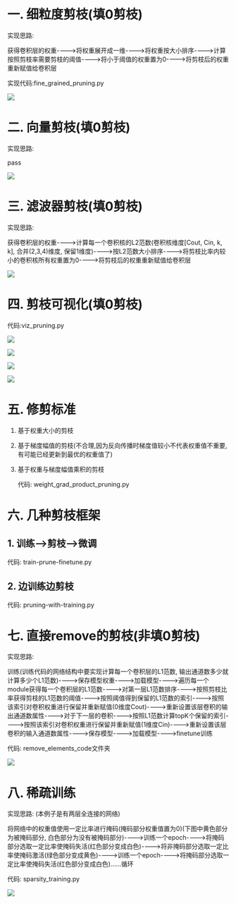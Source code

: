# 一. 细粒度剪枝(填0剪枝)

实现思路:

获得卷积层的权重---->将权重展开成一维---->将权重按大小排序---->计算按照剪枝率需要剪枝的阈值---->将小于阈值的权重置为0---->将剪枝后的权重重新赋值给卷积层

实现代码:fine_grained_pruning.py

![](assets/fine_grained.png)

# 二. 向量剪枝(填0剪枝)

实现思路:

pass

![](assets/vector.png)

# 三. 滤波器剪枝(填0剪枝) 

实现思路:

获得卷积层的权重---->计算每一个卷积核的L2范数(卷积核维度[Cout, Cin, k, k], 合并(2,3,4)维度, 保留1维度)---->按L2范数大小排序---->将剪枝比率内较小的卷积核所有权重置为0---->将剪枝后的权重重新赋值给卷积层

![](assets/kernel.png)

# 四. 剪枝可视化(填0剪枝)

代码:viz_pruning.py

![](assets/vis_vector_level.png)

![](assets/vis_kernel_level.png)

![](assets/vis_filter-level.png)

![](assets/vis_channel-level.png)

# 五. 修剪标准

1. 基于权重大小的剪枝

2. 基于梯度幅值的剪枝(不合理,因为反向传播时梯度值较小不代表权重值不重要,有可能已经更新到最优的权重值了)

3. 基于权重与梯度幅值乘积的剪枝

   代码: weight_grad_product_pruning.py


# 六. 几种剪枝框架

## 1. 训练-->剪枝-->微调

代码: train-prune-finetune.py

## 2. 边训练边剪枝

代码: pruning-with-training.py

# 七. 直接remove的剪枝(非填0剪枝)

实现思路: 

训练(训练代码的网络结构中要实现计算每一个卷积层的L1范数, 输出通道数多少就计算多少个L1范数)---->保存模型权重---->加载模型---->遍历每一个module获得每一个卷积层的L1范数---->对第一层L1范数排序---->按照剪枝比率获得剪枝的L1范数的阈值---->按照阈值得到保留的L1范数的索引---->按照该索引对卷积权重进行保留并重新赋值(0维度Cout)---->重新设置该层卷积的输出通道数属性---->对于下一层的卷积---->按照L1范数计算topK个保留的索引---->按照该索引对卷积权重进行保留并重新赋值(1维度Cin)---->重新设置该层卷积的输入通道数属性---->保存模型---->加载模型---->finetune训练

代码:  remove_elements_code文件夹



![](assets/remove_elements.png)

# 八. 稀疏训练

实现思路:  (本例子是有两层全连接的网络)

将网络中的权重值使用一定比率进行掩码(掩码部分权重值置为0)(下图中黄色部分为被掩码部分, 白色部分为没有被掩码部分)---->训练一个epoch---->将掩码部分选取一定比率使掩码失活(红色部分变成白色)---->将非掩码部分选取一定比率使掩码激活(绿色部分变成黄色)---->训练一个epoch---->将掩码部分选取一定比率使掩码失活(红色部分变成白色)......循环

代码: sparsity_training.py

![](assets/sparsity-training.png)